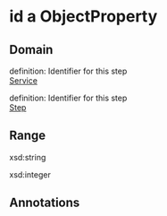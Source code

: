 # id a ObjectProperty

## Domain

definition: Identifier for this step<br>
[Service](/Service)

definition: Identifier for this step<br>
[Step](/Step)

## Range

xsd:string

xsd:integer

## Annotations


